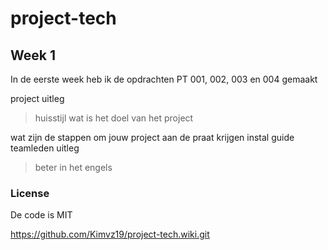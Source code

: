 # project-tech

## Week 1 
In de eerste week heb ik de opdrachten PT 001, 002, 003 en 004 gemaakt


project uitleg 
> huisstijl 
wat is het doel van het project

wat zijn de stappen om jouw project aan de praat krijgen
instal guide 
teamleden uitleg

> beter in het engels 




### License 
De code is MIT

https://github.com/Kimvz19/project-tech.wiki.git
